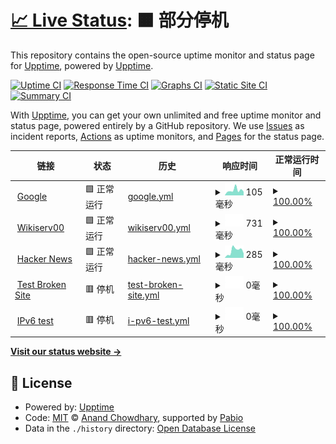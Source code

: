 # [📈 Live Status](https://upptime.github.io/upptime): <!--live status--> **🟧 部分停机**

This repository contains the open-source uptime monitor and status page for [Upptime](https://upptime.js.org), powered by [Upptime](https://github.com/upptime/upptime).

[![Uptime CI](https://github.com/upptime/upptime/workflows/Uptime%20CI/badge.svg)](https://github.com/upptime/upptime/actions?query=workflow%3A%22Uptime+CI%22)
[![Response Time CI](https://github.com/upptime/upptime/workflows/Response%20Time%20CI/badge.svg)](https://github.com/upptime/upptime/actions?query=workflow%3A%22Response+Time+CI%22)
[![Graphs CI](https://github.com/upptime/upptime/workflows/Graphs%20CI/badge.svg)](https://github.com/upptime/upptime/actions?query=workflow%3A%22Graphs+CI%22)
[![Static Site CI](https://github.com/upptime/upptime/workflows/Static%20Site%20CI/badge.svg)](https://github.com/upptime/upptime/actions?query=workflow%3A%22Static+Site+CI%22)
[![Summary CI](https://github.com/upptime/upptime/workflows/Summary%20CI/badge.svg)](https://github.com/upptime/upptime/actions?query=workflow%3A%22Summary+CI%22)

With [Upptime](https://upptime.js.org), you can get your own unlimited and free uptime monitor and status page, powered entirely by a GitHub repository. We use [Issues](https://github.com/upptime/upptime/issues) as incident reports, [Actions](https://github.com/upptime/upptime/actions) as uptime monitors, and [Pages](https://upptime.github.io/upptime) for the status page.

<!--start: status pages-->
<!-- This summary is generated by Upptime (https://github.com/upptime/upptime) -->
<!-- Do not edit this manually, your changes will be overwritten -->
<!-- prettier-ignore -->
| 链接 | 状态 | 历史 | 响应时间 | 正常运行时间 |
| --- | ------ | ------- | ------------- | ------ |
| <img alt="" src="https://icons.duckduckgo.com/ip3/www.google.com.ico" height="13"> [Google](https://www.google.com) | 🟩 正常运行 | [google.yml](https://github.com/thisharp/upptime-demo/commits/HEAD/history/google.yml) | <details><summary><img alt="响应时间图像" src="./graphs/google/response-time-week.png" height="20"> 105毫秒</summary><br><a href="https://upptime.github.io/upptime/history/google"><img alt="响应时间 106" src="https://img.shields.io/endpoint?url=https%3A%2F%2Fraw.githubusercontent.com%2Fthisharp%2Fupptime-demo%2FHEAD%2Fapi%2Fgoogle%2Fresponse-time.json"></a><br><a href="https://upptime.github.io/upptime/history/google"><img alt="24 小时响应时间 78" src="https://img.shields.io/endpoint?url=https%3A%2F%2Fraw.githubusercontent.com%2Fthisharp%2Fupptime-demo%2FHEAD%2Fapi%2Fgoogle%2Fresponse-time-day.json"></a><br><a href="https://upptime.github.io/upptime/history/google"><img alt="7 天正常运行时间 105" src="https://img.shields.io/endpoint?url=https%3A%2F%2Fraw.githubusercontent.com%2Fthisharp%2Fupptime-demo%2FHEAD%2Fapi%2Fgoogle%2Fresponse-time-week.json"></a><br><a href="https://upptime.github.io/upptime/history/google"><img alt="30天的正常运行时间 88" src="https://img.shields.io/endpoint?url=https%3A%2F%2Fraw.githubusercontent.com%2Fthisharp%2Fupptime-demo%2FHEAD%2Fapi%2Fgoogle%2Fresponse-time-month.json"></a><br><a href="https://upptime.github.io/upptime/history/google"><img alt="1年的正常运行时间 106" src="https://img.shields.io/endpoint?url=https%3A%2F%2Fraw.githubusercontent.com%2Fthisharp%2Fupptime-demo%2FHEAD%2Fapi%2Fgoogle%2Fresponse-time-year.json"></a></details> | <details><summary><a href="https://upptime.github.io/upptime/history/google">100.00%</a></summary><a href="https://upptime.github.io/upptime/history/google"><img alt="正常运行时间 100.00%" src="https://img.shields.io/endpoint?url=https%3A%2F%2Fraw.githubusercontent.com%2Fthisharp%2Fupptime-demo%2FHEAD%2Fapi%2Fgoogle%2Fuptime.json"></a><br><a href="https://upptime.github.io/upptime/history/google"><img alt="24 小时正常运行时间 100.00%" src="https://img.shields.io/endpoint?url=https%3A%2F%2Fraw.githubusercontent.com%2Fthisharp%2Fupptime-demo%2FHEAD%2Fapi%2Fgoogle%2Fuptime-day.json"></a><br><a href="https://upptime.github.io/upptime/history/google"><img alt="7 天正常运行时间 100.00%" src="https://img.shields.io/endpoint?url=https%3A%2F%2Fraw.githubusercontent.com%2Fthisharp%2Fupptime-demo%2FHEAD%2Fapi%2Fgoogle%2Fuptime-week.json"></a><br><a href="https://upptime.github.io/upptime/history/google"><img alt="30天的正常运行时间 100.00%" src="https://img.shields.io/endpoint?url=https%3A%2F%2Fraw.githubusercontent.com%2Fthisharp%2Fupptime-demo%2FHEAD%2Fapi%2Fgoogle%2Fuptime-month.json"></a><br><a href="https://upptime.github.io/upptime/history/google"><img alt="1年的正常运行时间 100.00%" src="https://img.shields.io/endpoint?url=https%3A%2F%2Fraw.githubusercontent.com%2Fthisharp%2Fupptime-demo%2FHEAD%2Fapi%2Fgoogle%2Fuptime-year.json"></a></details>
| <img alt="" src="https://icons.duckduckgo.com/ip3/fserver.serv00.net.ico" height="13"> [Wikiserv00](https://fserver.serv00.net) | 🟩 正常运行 | [wikiserv00.yml](https://github.com/thisharp/upptime-demo/commits/HEAD/history/wikiserv00.yml) | <details><summary><img alt="响应时间图像" src="./graphs/wikiserv00/response-time-week.png" height="20"> 731毫秒</summary><br><a href="https://upptime.github.io/upptime/history/wikiserv00"><img alt="响应时间 700" src="https://img.shields.io/endpoint?url=https%3A%2F%2Fraw.githubusercontent.com%2Fthisharp%2Fupptime-demo%2FHEAD%2Fapi%2Fwikiserv00%2Fresponse-time.json"></a><br><a href="https://upptime.github.io/upptime/history/wikiserv00"><img alt="24 小时响应时间 699" src="https://img.shields.io/endpoint?url=https%3A%2F%2Fraw.githubusercontent.com%2Fthisharp%2Fupptime-demo%2FHEAD%2Fapi%2Fwikiserv00%2Fresponse-time-day.json"></a><br><a href="https://upptime.github.io/upptime/history/wikiserv00"><img alt="7 天正常运行时间 731" src="https://img.shields.io/endpoint?url=https%3A%2F%2Fraw.githubusercontent.com%2Fthisharp%2Fupptime-demo%2FHEAD%2Fapi%2Fwikiserv00%2Fresponse-time-week.json"></a><br><a href="https://upptime.github.io/upptime/history/wikiserv00"><img alt="30天的正常运行时间 732" src="https://img.shields.io/endpoint?url=https%3A%2F%2Fraw.githubusercontent.com%2Fthisharp%2Fupptime-demo%2FHEAD%2Fapi%2Fwikiserv00%2Fresponse-time-month.json"></a><br><a href="https://upptime.github.io/upptime/history/wikiserv00"><img alt="1年的正常运行时间 700" src="https://img.shields.io/endpoint?url=https%3A%2F%2Fraw.githubusercontent.com%2Fthisharp%2Fupptime-demo%2FHEAD%2Fapi%2Fwikiserv00%2Fresponse-time-year.json"></a></details> | <details><summary><a href="https://upptime.github.io/upptime/history/wikiserv00">100.00%</a></summary><a href="https://upptime.github.io/upptime/history/wikiserv00"><img alt="正常运行时间 99.98%" src="https://img.shields.io/endpoint?url=https%3A%2F%2Fraw.githubusercontent.com%2Fthisharp%2Fupptime-demo%2FHEAD%2Fapi%2Fwikiserv00%2Fuptime.json"></a><br><a href="https://upptime.github.io/upptime/history/wikiserv00"><img alt="24 小时正常运行时间 100.00%" src="https://img.shields.io/endpoint?url=https%3A%2F%2Fraw.githubusercontent.com%2Fthisharp%2Fupptime-demo%2FHEAD%2Fapi%2Fwikiserv00%2Fuptime-day.json"></a><br><a href="https://upptime.github.io/upptime/history/wikiserv00"><img alt="7 天正常运行时间 100.00%" src="https://img.shields.io/endpoint?url=https%3A%2F%2Fraw.githubusercontent.com%2Fthisharp%2Fupptime-demo%2FHEAD%2Fapi%2Fwikiserv00%2Fuptime-week.json"></a><br><a href="https://upptime.github.io/upptime/history/wikiserv00"><img alt="30天的正常运行时间 100.00%" src="https://img.shields.io/endpoint?url=https%3A%2F%2Fraw.githubusercontent.com%2Fthisharp%2Fupptime-demo%2FHEAD%2Fapi%2Fwikiserv00%2Fuptime-month.json"></a><br><a href="https://upptime.github.io/upptime/history/wikiserv00"><img alt="1年的正常运行时间 99.98%" src="https://img.shields.io/endpoint?url=https%3A%2F%2Fraw.githubusercontent.com%2Fthisharp%2Fupptime-demo%2FHEAD%2Fapi%2Fwikiserv00%2Fuptime-year.json"></a></details>
| <img alt="" src="https://icons.duckduckgo.com/ip3/news.ycombinator.com.ico" height="13"> [Hacker News](https://news.ycombinator.com) | 🟩 正常运行 | [hacker-news.yml](https://github.com/thisharp/upptime-demo/commits/HEAD/history/hacker-news.yml) | <details><summary><img alt="响应时间图像" src="./graphs/hacker-news/response-time-week.png" height="20"> 285毫秒</summary><br><a href="https://upptime.github.io/upptime/history/hacker-news"><img alt="响应时间 317" src="https://img.shields.io/endpoint?url=https%3A%2F%2Fraw.githubusercontent.com%2Fthisharp%2Fupptime-demo%2FHEAD%2Fapi%2Fhacker-news%2Fresponse-time.json"></a><br><a href="https://upptime.github.io/upptime/history/hacker-news"><img alt="24 小时响应时间 451" src="https://img.shields.io/endpoint?url=https%3A%2F%2Fraw.githubusercontent.com%2Fthisharp%2Fupptime-demo%2FHEAD%2Fapi%2Fhacker-news%2Fresponse-time-day.json"></a><br><a href="https://upptime.github.io/upptime/history/hacker-news"><img alt="7 天正常运行时间 285" src="https://img.shields.io/endpoint?url=https%3A%2F%2Fraw.githubusercontent.com%2Fthisharp%2Fupptime-demo%2FHEAD%2Fapi%2Fhacker-news%2Fresponse-time-week.json"></a><br><a href="https://upptime.github.io/upptime/history/hacker-news"><img alt="30天的正常运行时间 303" src="https://img.shields.io/endpoint?url=https%3A%2F%2Fraw.githubusercontent.com%2Fthisharp%2Fupptime-demo%2FHEAD%2Fapi%2Fhacker-news%2Fresponse-time-month.json"></a><br><a href="https://upptime.github.io/upptime/history/hacker-news"><img alt="1年的正常运行时间 317" src="https://img.shields.io/endpoint?url=https%3A%2F%2Fraw.githubusercontent.com%2Fthisharp%2Fupptime-demo%2FHEAD%2Fapi%2Fhacker-news%2Fresponse-time-year.json"></a></details> | <details><summary><a href="https://upptime.github.io/upptime/history/hacker-news">100.00%</a></summary><a href="https://upptime.github.io/upptime/history/hacker-news"><img alt="正常运行时间 100.00%" src="https://img.shields.io/endpoint?url=https%3A%2F%2Fraw.githubusercontent.com%2Fthisharp%2Fupptime-demo%2FHEAD%2Fapi%2Fhacker-news%2Fuptime.json"></a><br><a href="https://upptime.github.io/upptime/history/hacker-news"><img alt="24 小时正常运行时间 100.00%" src="https://img.shields.io/endpoint?url=https%3A%2F%2Fraw.githubusercontent.com%2Fthisharp%2Fupptime-demo%2FHEAD%2Fapi%2Fhacker-news%2Fuptime-day.json"></a><br><a href="https://upptime.github.io/upptime/history/hacker-news"><img alt="7 天正常运行时间 100.00%" src="https://img.shields.io/endpoint?url=https%3A%2F%2Fraw.githubusercontent.com%2Fthisharp%2Fupptime-demo%2FHEAD%2Fapi%2Fhacker-news%2Fuptime-week.json"></a><br><a href="https://upptime.github.io/upptime/history/hacker-news"><img alt="30天的正常运行时间 100.00%" src="https://img.shields.io/endpoint?url=https%3A%2F%2Fraw.githubusercontent.com%2Fthisharp%2Fupptime-demo%2FHEAD%2Fapi%2Fhacker-news%2Fuptime-month.json"></a><br><a href="https://upptime.github.io/upptime/history/hacker-news"><img alt="1年的正常运行时间 99.99%" src="https://img.shields.io/endpoint?url=https%3A%2F%2Fraw.githubusercontent.com%2Fthisharp%2Fupptime-demo%2FHEAD%2Fapi%2Fhacker-news%2Fuptime-year.json"></a></details>
| <img alt="" src="https://icons.duckduckgo.com/ip3/thissitedoesnotexist.koj.co.ico" height="13"> [Test Broken Site](https://thissitedoesnotexist.koj.co) | 🟥 停机 | [test-broken-site.yml](https://github.com/thisharp/upptime-demo/commits/HEAD/history/test-broken-site.yml) | <details><summary><img alt="响应时间图像" src="./graphs/test-broken-site/response-time-week.png" height="20"> 0毫秒</summary><br><a href="https://upptime.github.io/upptime/history/test-broken-site"><img alt="响应时间 0" src="https://img.shields.io/endpoint?url=https%3A%2F%2Fraw.githubusercontent.com%2Fthisharp%2Fupptime-demo%2FHEAD%2Fapi%2Ftest-broken-site%2Fresponse-time.json"></a><br><a href="https://upptime.github.io/upptime/history/test-broken-site"><img alt="24 小时响应时间 0" src="https://img.shields.io/endpoint?url=https%3A%2F%2Fraw.githubusercontent.com%2Fthisharp%2Fupptime-demo%2FHEAD%2Fapi%2Ftest-broken-site%2Fresponse-time-day.json"></a><br><a href="https://upptime.github.io/upptime/history/test-broken-site"><img alt="7 天正常运行时间 0" src="https://img.shields.io/endpoint?url=https%3A%2F%2Fraw.githubusercontent.com%2Fthisharp%2Fupptime-demo%2FHEAD%2Fapi%2Ftest-broken-site%2Fresponse-time-week.json"></a><br><a href="https://upptime.github.io/upptime/history/test-broken-site"><img alt="30天的正常运行时间 0" src="https://img.shields.io/endpoint?url=https%3A%2F%2Fraw.githubusercontent.com%2Fthisharp%2Fupptime-demo%2FHEAD%2Fapi%2Ftest-broken-site%2Fresponse-time-month.json"></a><br><a href="https://upptime.github.io/upptime/history/test-broken-site"><img alt="1年的正常运行时间 0" src="https://img.shields.io/endpoint?url=https%3A%2F%2Fraw.githubusercontent.com%2Fthisharp%2Fupptime-demo%2FHEAD%2Fapi%2Ftest-broken-site%2Fresponse-time-year.json"></a></details> | <details><summary><a href="https://upptime.github.io/upptime/history/test-broken-site">100.00%</a></summary><a href="https://upptime.github.io/upptime/history/test-broken-site"><img alt="正常运行时间 100.00%" src="https://img.shields.io/endpoint?url=https%3A%2F%2Fraw.githubusercontent.com%2Fthisharp%2Fupptime-demo%2FHEAD%2Fapi%2Ftest-broken-site%2Fuptime.json"></a><br><a href="https://upptime.github.io/upptime/history/test-broken-site"><img alt="24 小时正常运行时间 100.00%" src="https://img.shields.io/endpoint?url=https%3A%2F%2Fraw.githubusercontent.com%2Fthisharp%2Fupptime-demo%2FHEAD%2Fapi%2Ftest-broken-site%2Fuptime-day.json"></a><br><a href="https://upptime.github.io/upptime/history/test-broken-site"><img alt="7 天正常运行时间 100.00%" src="https://img.shields.io/endpoint?url=https%3A%2F%2Fraw.githubusercontent.com%2Fthisharp%2Fupptime-demo%2FHEAD%2Fapi%2Ftest-broken-site%2Fuptime-week.json"></a><br><a href="https://upptime.github.io/upptime/history/test-broken-site"><img alt="30天的正常运行时间 100.00%" src="https://img.shields.io/endpoint?url=https%3A%2F%2Fraw.githubusercontent.com%2Fthisharp%2Fupptime-demo%2FHEAD%2Fapi%2Ftest-broken-site%2Fuptime-month.json"></a><br><a href="https://upptime.github.io/upptime/history/test-broken-site"><img alt="1年的正常运行时间 100.00%" src="https://img.shields.io/endpoint?url=https%3A%2F%2Fraw.githubusercontent.com%2Fthisharp%2Fupptime-demo%2FHEAD%2Fapi%2Ftest-broken-site%2Fuptime-year.json"></a></details>
| <img alt="" src="https://icons.duckduckgo.com/ip3/null.ico" height="13"> [IPv6 test](forwardemail.net) | 🟥 停机 | [i-pv6-test.yml](https://github.com/thisharp/upptime-demo/commits/HEAD/history/i-pv6-test.yml) | <details><summary><img alt="响应时间图像" src="./graphs/i-pv6-test/response-time-week.png" height="20"> 0毫秒</summary><br><a href="https://upptime.github.io/upptime/history/i-pv6-test"><img alt="响应时间 0" src="https://img.shields.io/endpoint?url=https%3A%2F%2Fraw.githubusercontent.com%2Fthisharp%2Fupptime-demo%2FHEAD%2Fapi%2Fi-pv6-test%2Fresponse-time.json"></a><br><a href="https://upptime.github.io/upptime/history/i-pv6-test"><img alt="24 小时响应时间 0" src="https://img.shields.io/endpoint?url=https%3A%2F%2Fraw.githubusercontent.com%2Fthisharp%2Fupptime-demo%2FHEAD%2Fapi%2Fi-pv6-test%2Fresponse-time-day.json"></a><br><a href="https://upptime.github.io/upptime/history/i-pv6-test"><img alt="7 天正常运行时间 0" src="https://img.shields.io/endpoint?url=https%3A%2F%2Fraw.githubusercontent.com%2Fthisharp%2Fupptime-demo%2FHEAD%2Fapi%2Fi-pv6-test%2Fresponse-time-week.json"></a><br><a href="https://upptime.github.io/upptime/history/i-pv6-test"><img alt="30天的正常运行时间 0" src="https://img.shields.io/endpoint?url=https%3A%2F%2Fraw.githubusercontent.com%2Fthisharp%2Fupptime-demo%2FHEAD%2Fapi%2Fi-pv6-test%2Fresponse-time-month.json"></a><br><a href="https://upptime.github.io/upptime/history/i-pv6-test"><img alt="1年的正常运行时间 0" src="https://img.shields.io/endpoint?url=https%3A%2F%2Fraw.githubusercontent.com%2Fthisharp%2Fupptime-demo%2FHEAD%2Fapi%2Fi-pv6-test%2Fresponse-time-year.json"></a></details> | <details><summary><a href="https://upptime.github.io/upptime/history/i-pv6-test">100.00%</a></summary><a href="https://upptime.github.io/upptime/history/i-pv6-test"><img alt="正常运行时间 100.00%" src="https://img.shields.io/endpoint?url=https%3A%2F%2Fraw.githubusercontent.com%2Fthisharp%2Fupptime-demo%2FHEAD%2Fapi%2Fi-pv6-test%2Fuptime.json"></a><br><a href="https://upptime.github.io/upptime/history/i-pv6-test"><img alt="24 小时正常运行时间 100.00%" src="https://img.shields.io/endpoint?url=https%3A%2F%2Fraw.githubusercontent.com%2Fthisharp%2Fupptime-demo%2FHEAD%2Fapi%2Fi-pv6-test%2Fuptime-day.json"></a><br><a href="https://upptime.github.io/upptime/history/i-pv6-test"><img alt="7 天正常运行时间 100.00%" src="https://img.shields.io/endpoint?url=https%3A%2F%2Fraw.githubusercontent.com%2Fthisharp%2Fupptime-demo%2FHEAD%2Fapi%2Fi-pv6-test%2Fuptime-week.json"></a><br><a href="https://upptime.github.io/upptime/history/i-pv6-test"><img alt="30天的正常运行时间 100.00%" src="https://img.shields.io/endpoint?url=https%3A%2F%2Fraw.githubusercontent.com%2Fthisharp%2Fupptime-demo%2FHEAD%2Fapi%2Fi-pv6-test%2Fuptime-month.json"></a><br><a href="https://upptime.github.io/upptime/history/i-pv6-test"><img alt="1年的正常运行时间 100.00%" src="https://img.shields.io/endpoint?url=https%3A%2F%2Fraw.githubusercontent.com%2Fthisharp%2Fupptime-demo%2FHEAD%2Fapi%2Fi-pv6-test%2Fuptime-year.json"></a></details>

<!--end: status pages-->

[**Visit our status website →**](https://upptime.github.io/upptime)

## 📄 License

- Powered by: [Upptime](https://github.com/upptime/upptime)
- Code: [MIT](./LICENSE) © [Anand Chowdhary](https://anandchowdhary.com), supported by [Pabio](https://pabio.com)
- Data in the `./history` directory: [Open Database License](https://opendatacommons.org/licenses/odbl/1-0/)
